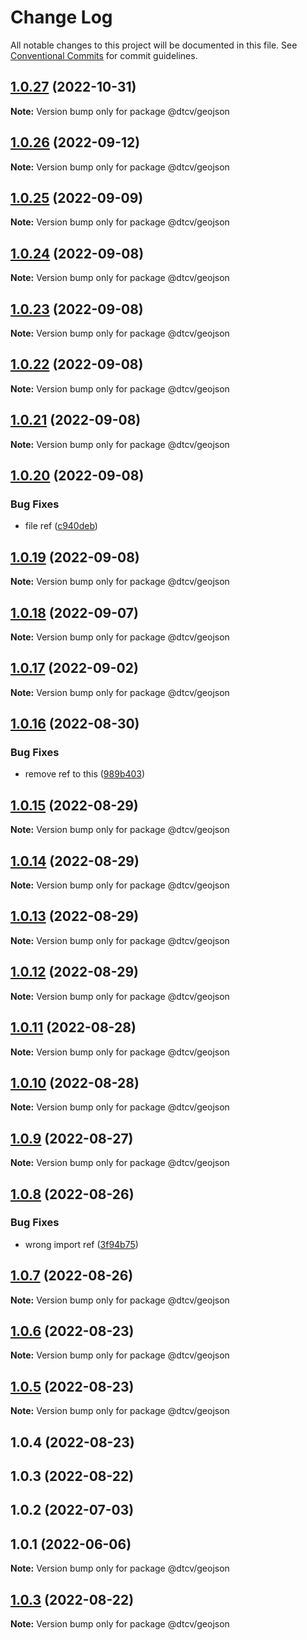 # Change Log

All notable changes to this project will be documented in this file.
See [Conventional Commits](https://conventionalcommits.org) for commit guidelines.

## [1.0.27](https://github.com/paramountric/digitaltwincityviewer/compare/@dtcv/geojson@1.0.26...@dtcv/geojson@1.0.27) (2022-10-31)

**Note:** Version bump only for package @dtcv/geojson





## [1.0.26](https://github.com/paramountric/digitaltwincityviewer/compare/@dtcv/geojson@1.0.25...@dtcv/geojson@1.0.26) (2022-09-12)

**Note:** Version bump only for package @dtcv/geojson





## [1.0.25](https://github.com/paramountric/digitaltwincityviewer/compare/@dtcv/geojson@1.0.24...@dtcv/geojson@1.0.25) (2022-09-09)

**Note:** Version bump only for package @dtcv/geojson





## [1.0.24](https://github.com/paramountric/digitaltwincityviewer/compare/@dtcv/geojson@1.0.23...@dtcv/geojson@1.0.24) (2022-09-08)

**Note:** Version bump only for package @dtcv/geojson





## [1.0.23](https://github.com/paramountric/digitaltwincityviewer/compare/@dtcv/geojson@1.0.22...@dtcv/geojson@1.0.23) (2022-09-08)

**Note:** Version bump only for package @dtcv/geojson





## [1.0.22](https://github.com/paramountric/digitaltwincityviewer/compare/@dtcv/geojson@1.0.21...@dtcv/geojson@1.0.22) (2022-09-08)

**Note:** Version bump only for package @dtcv/geojson





## [1.0.21](https://github.com/paramountric/digitaltwincityviewer/compare/@dtcv/geojson@1.0.20...@dtcv/geojson@1.0.21) (2022-09-08)

**Note:** Version bump only for package @dtcv/geojson





## [1.0.20](https://github.com/paramountric/digitaltwincityviewer/compare/@dtcv/geojson@1.0.19...@dtcv/geojson@1.0.20) (2022-09-08)


### Bug Fixes

* file ref ([c940deb](https://github.com/paramountric/digitaltwincityviewer/commit/c940debb19454e951df0967008abe71e3aca1245))





## [1.0.19](https://github.com/paramountric/digitaltwincityviewer/compare/@dtcv/geojson@1.0.18...@dtcv/geojson@1.0.19) (2022-09-08)

**Note:** Version bump only for package @dtcv/geojson





## [1.0.18](https://github.com/paramountric/digitaltwincityviewer/compare/@dtcv/geojson@1.0.17...@dtcv/geojson@1.0.18) (2022-09-07)

**Note:** Version bump only for package @dtcv/geojson





## [1.0.17](https://github.com/paramountric/digitaltwincityviewer/compare/@dtcv/geojson@1.0.16...@dtcv/geojson@1.0.17) (2022-09-02)

**Note:** Version bump only for package @dtcv/geojson





## [1.0.16](https://github.com/paramountric/digitaltwincityviewer/compare/@dtcv/geojson@1.0.15...@dtcv/geojson@1.0.16) (2022-08-30)


### Bug Fixes

* remove ref to this ([989b403](https://github.com/paramountric/digitaltwincityviewer/commit/989b403e88da1c8431d19a42c8b1803afff6718f))





## [1.0.15](https://github.com/paramountric/digitaltwincityviewer/compare/@dtcv/geojson@1.0.14...@dtcv/geojson@1.0.15) (2022-08-29)

**Note:** Version bump only for package @dtcv/geojson





## [1.0.14](https://github.com/paramountric/digitaltwincityviewer/compare/@dtcv/geojson@1.0.13...@dtcv/geojson@1.0.14) (2022-08-29)

**Note:** Version bump only for package @dtcv/geojson





## [1.0.13](https://github.com/paramountric/digitaltwincityviewer/compare/@dtcv/geojson@1.0.12...@dtcv/geojson@1.0.13) (2022-08-29)

**Note:** Version bump only for package @dtcv/geojson





## [1.0.12](https://github.com/paramountric/digitaltwincityviewer/compare/@dtcv/geojson@1.0.11...@dtcv/geojson@1.0.12) (2022-08-29)

**Note:** Version bump only for package @dtcv/geojson





## [1.0.11](https://github.com/paramountric/digitaltwincityviewer/compare/@dtcv/geojson@1.0.10...@dtcv/geojson@1.0.11) (2022-08-28)

**Note:** Version bump only for package @dtcv/geojson





## [1.0.10](https://github.com/paramountric/digitaltwincityviewer/compare/@dtcv/geojson@1.0.9...@dtcv/geojson@1.0.10) (2022-08-28)

**Note:** Version bump only for package @dtcv/geojson





## [1.0.9](https://github.com/paramountric/digitaltwincityviewer/compare/@dtcv/geojson@1.0.8...@dtcv/geojson@1.0.9) (2022-08-27)

**Note:** Version bump only for package @dtcv/geojson





## [1.0.8](https://github.com/paramountric/digitaltwincityviewer/compare/@dtcv/geojson@1.0.7...@dtcv/geojson@1.0.8) (2022-08-26)


### Bug Fixes

* wrong import ref ([3f94b75](https://github.com/paramountric/digitaltwincityviewer/commit/3f94b756e81f200e1310adf191b3b1f18b47220e))





## [1.0.7](https://github.com/paramountric/digitaltwincityviewer/compare/@dtcv/geojson@1.0.6...@dtcv/geojson@1.0.7) (2022-08-26)

**Note:** Version bump only for package @dtcv/geojson





## [1.0.6](https://github.com/paramountric/digitaltwincityviewer/compare/@dtcv/geojson@1.0.5...@dtcv/geojson@1.0.6) (2022-08-23)

**Note:** Version bump only for package @dtcv/geojson





## [1.0.5](https://github.com/paramountric/digitaltwincityviewer/compare/@dtcv/geojson@1.0.4...@dtcv/geojson@1.0.5) (2022-08-23)

**Note:** Version bump only for package @dtcv/geojson





## 1.0.4 (2022-08-23)



## 1.0.3 (2022-08-22)



## 1.0.2 (2022-07-03)



## 1.0.1 (2022-06-06)

**Note:** Version bump only for package @dtcv/geojson





## [1.0.3](https://github.com/paramountric/digitaltwincityviewer/compare/v1.0.2...v1.0.3) (2022-08-22)

**Note:** Version bump only for package @dtcv/geojson
